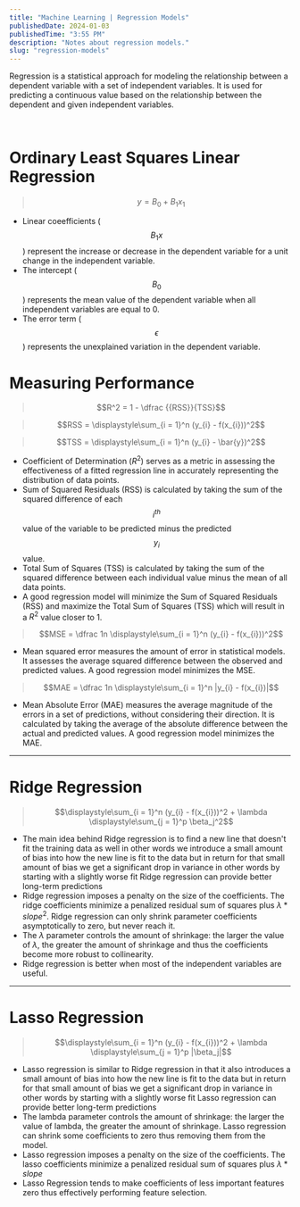 ```yaml
---
title: "Machine Learning | Regression Models"
publishedDate: 2024-01-03
publishedTime: "3:55 PM"
description: "Notes about regression models."
slug: "regression-models"
---
```


Regression is a statistical approach for modeling the relationship between a dependent variable with a set of independent variables. It is used for predicting a continuous value based on the relationship between the dependent and given independent variables.

<br/>

# Ordinary Least Squares Linear Regression

> $$y = B_0 + B_1x_1$$

- Linear coeefficients ($$B_1x$$) represent the increase or decrease in the dependent variable for a unit change in the independent variable.
- The intercept ($$B_0$$) represents the mean value of the dependent variable when all independent variables are equal to 0.
- The error term ($$\epsilon$$) represents the unexplained variation in the dependent variable.

# Measuring Performance

> $$R^2  = 1 - \dfrac {{RSS}}{TSS}$$

> $$RSS  = \displaystyle\sum_{i = 1}^n (y_{i} - f(x_{i}))^2$$

> $$TSS  = \displaystyle\sum_{i = 1}^n (y_{i} - \bar{y})^2$$

- Coefficient of Determination ($R^2$) serves as a metric in assessing the effectiveness of a fitted regression line in accurately representing the distribution of data points.
- Sum of Squared Residuals (RSS) is calculated by taking the sum of the squared difference of each $$i^{th}$$ value of the variable to be predicted minus the predicted $$y_i$$ value.
- Total Sum of Squares (TSS) is calculated by taking the sum of the squared difference between each individual value minus the mean of all data points.
- A good regression model will minimize the Sum of Squared Residuals (RSS) and maximize the Total Sum of Squares (TSS) which will result in a $R^2$ value closer to 1.

> $$MSE  = \dfrac 1n \displaystyle\sum_{i = 1}^n (y_{i} - f(x_{i}))^2$$

- Mean squared error measures the amount of error in statistical models. It assesses the average squared difference between the observed and predicted values. A good regression model minimizes the MSE.

> $$MAE  = \dfrac 1n \displaystyle\sum_{i = 1}^n |y_{i} - f(x_{i})|$$

- Mean Absolute Error (MAE) measures the average magnitude of the errors in a set of predictions, without considering their direction. It is calculated by taking the average of the absolute difference between the actual and predicted values. A good regression model minimizes the MAE.

---

# Ridge Regression

> $$\displaystyle\sum_{i = 1}^n (y_{i} - f(x_{i}))^2 + \lambda \displaystyle\sum_{j = 1}^p \beta_j^2$$

- The main idea behind Ridge regression is to find a new line that doesn't fit the training data as well in other words we introduce a small amount of bias into how the new line is fit to the data but in return for that small amount of bias we get a significant drop in variance in other words by starting with a slightly worse fit Ridge regression can provide better long-term predictions
- Ridge regression imposes a penalty on the size of the coefficients. The ridge coefficients minimize a penalized residual sum of squares plus $\lambda * slope^2$. Ridge regression can only shrink parameter coefficients asymptotically to zero, but never reach it.
- The $\lambda$ parameter controls the amount of shrinkage: the larger the value of $\lambda$, the greater the amount of shrinkage and thus the coefficients become more robust to collinearity.
- Ridge regression is better when most of the independent variables are useful.

---

# Lasso Regression

> $$\displaystyle\sum_{i = 1}^n (y_{i} - f(x_{i}))^2 + \lambda \displaystyle\sum_{j = 1}^p |\beta_j|$$

- Lasso regression is similar to Ridge regression in that it also introduces a small amount of bias into how the new line is fit to the data but in return for that small amount of bias we get a significant drop in variance in other words by starting with a slightly worse fit Lasso regression can provide better long-term predictions
- The lambda parameter controls the amount of shrinkage: the larger the value of lambda, the greater the amount of shrinkage. Lasso regression can shrink some coefficients to zero thus removing them from the model.
- Lasso regression imposes a penalty on the size of the coefficients. The lasso coefficients minimize a penalized residual sum of squares plus $\lambda * slope$
- Lasso Regression tends to make coefficients of less important features zero thus effectively performing feature selection.
